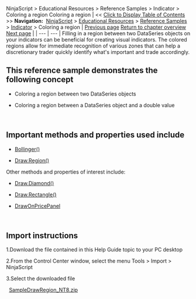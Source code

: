 ﻿
NinjaScript > Educational Resources > Reference Samples > Indicator > Coloring a region
Coloring a region
| << [Click to Display Table of Contents](coloring_a_region.md) >> **Navigation:**     [NinjaScript](ninjascript-1.md) > [Educational Resources](educational_resources-1.md) > [Reference Samples](reference_samples-1.md) > [Indicator](indicator2-1.md) > Coloring a region | [Previous page](changing_fonts_for_draw_object-1.md) [Return to chapter overview](indicator2-1.md) [Next page](creating_a_user-defined_parame-1.md) |
| --- | --- |
Filling in a region between two DataSeries objects on your indicators can be beneficial for creating visual indicators. The colored regions allow for immediate recognition of various zones that can help a discretionary trader quickly identify what's important and trade accordingly.
## 
## This reference sample demonstrates the following concept
- Coloring a region between two DataSeries objects

- Coloring a region between a DataSeries object and a double value

 
## Important methods and properties used include
- [Bollinger()](bollinger_bands-1.md)

- [Draw.Region()](draw_region-1.md)

Other methods and properties of interest include:
- [Draw.Diamond()](draw_diamond-1.md)

- [Draw.Rectangle()](draw_rectangle-1.md)

- [DrawOnPricePanel](drawonpricepanel-1.md)

 
## Import instructions
1.Download the file contained in this Help Guide topic to your PC desktop

2.From the Control Center window, select the menu Tools > Import > NinjaScript

3.Select the downloaded file

 
[SampleDrawRegion_NT8.zip](samples/SampleDrawRegion_NT8.zip)

